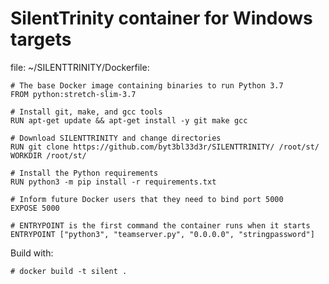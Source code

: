 # SilentTrinity container for Windows targets

file: ~/SILENTTRINITY/Dockerfile:

```text
# The base Docker image containing binaries to run Python 3.7
FROM python:stretch-slim-3.7

# Install git, make, and gcc tools
RUN apt-get update && apt-get install -y git make gcc

# Download SILENTTRINITY and change directories
RUN git clone https://github.com/byt3bl33d3r/SILENTTRINITY/ /root/st/
WORKDIR /root/st/

# Install the Python requirements
RUN python3 -m pip install -r requirements.txt

# Inform future Docker users that they need to bind port 5000
EXPOSE 5000

# ENTRYPOINT is the first command the container runs when it starts
ENTRYPOINT ["python3", "teamserver.py", "0.0.0.0", "stringpassword"]
```

Build with:

    # docker build -t silent .